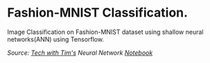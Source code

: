 # Fashion-MNIST Classification.
Image Classification on Fashion-MNIST dataset using shallow neural networks(ANN) using Tensorflow.


*Source: [Tech with Tim's](https://www.youtube.com/channel/UC4JX40jDee_tINbkjycV4Sg) Neural Network [Notebook](https://colab.research.google.com/drive/1m2cg3D1x3j5vrFc-Cu0gMvc48gWyCOuG#scrollTo=-HJV4JF789aC)*
